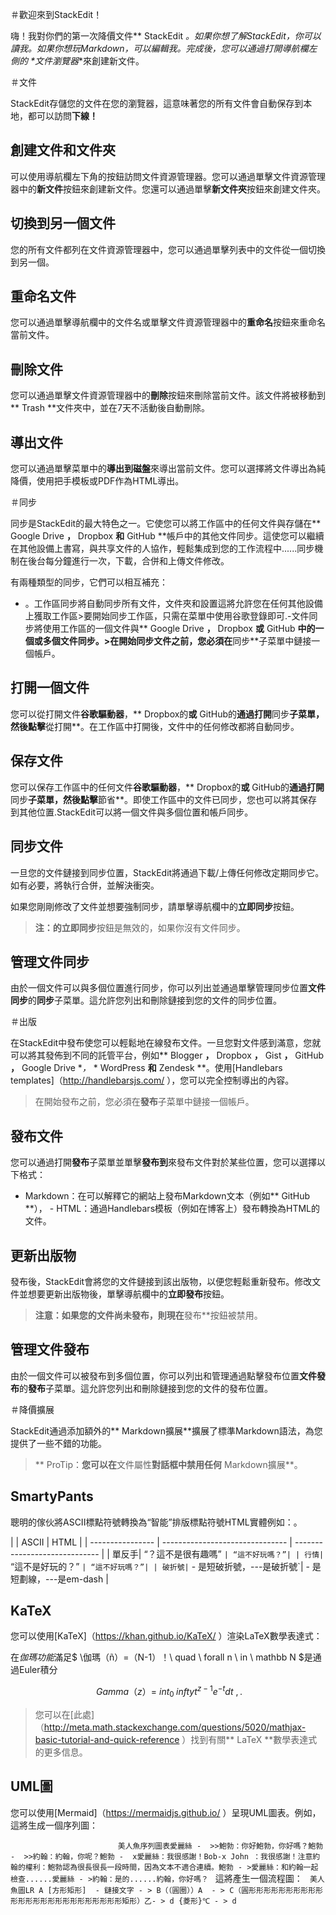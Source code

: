 ＃歡迎來到StackEdit！

嗨！我對你們的第一次降價文件** StackEdit **。如果你想了解StackEdit，你可以讀我。如果你想玩Markdown，可以編輯我。完成後，您可以通過打開導航欄左側的*                                                                                                                                                                                                                                                                                                                                                                                                                                                                                                                                                                                                                                                                                                                                                                                                                                                                                                                                                                                                                                                                                                                                                                                                                                                                                                                                                                                                                                                                                                                                                                                                                                                                                                                                                                                                                                                                                                                                                                                                                                                                                                                                                                                                                                                                                                                                                                                                                                                                                                                                                                                                                                                                                                                                                                                                                                                                                                                                                                                                                                                                                                                                                                                                                                                                                                                                                                                                                                                                                                                                                                                                                                                                                                                                                                                                                                                                                                      *文件瀏覽器**來創建新文件。


＃文件

StackEdit存儲您的文件在您的瀏覽器，這意味著您的所有文件會自動保存到本地，都可以訪問**下線！**

## 創建文件和文件夾

可以使用導航欄左下角的按鈕訪問文件資源管理器。您可以通過單擊文件資源管理器中的**新文件**按鈕來創建新文件。您還可以通過單擊**新文件夾**按鈕來創建文件夾。

## 切換到另一個文件

您的所有文件都列在文件資源管理器中，您可以通過單擊列表中的文件從一個切換到另一個。

## 重命名文件

您可以通過單擊導航欄中的文件名或單擊文件資源管理器中的**重命名**按鈕來重命名當前文件。

## 刪除文件

您可以通過單擊文件資源管理器中的**刪除**按鈕來刪除當前文件。該文件將被移動到** Trash **文件夾中，並在7天不活動後自動刪除。

## 導出文件

您可以通過單擊菜單中的**導出到磁盤**來導出當前文件。您可以選擇將文件導出為純降價，使用把手模板或PDF作為HTML導出。


＃同步

同步是StackEdit的最大特色之一。它使您可以將工作區中的任何文件與存儲在** Google Drive **，** Dropbox **和** GitHub **帳戶中的其他文件同步。這使您可以繼續在其他設備上書寫，與共享文件的人協作，輕鬆集成到您的工作流程中......同步機制在後台每分鐘進行一次，下載，合併和上傳文件修改。

有兩種類型的同步，它們可以相互補充：

- 。工作區同步將自動同步所有文件，文件夾和設置這將允許您在任何其他設備上獲取工作區>要開始同步工作區，只需在菜單中使用谷歌登錄即可.-文件同步將使用工作區的一個文件與** Google Drive **，** Dropbox **或** GitHub **中的一個或多個文件同步。>在開始同步文件之前，您必須在**同步**子菜單中鏈接一個帳戶。





## 打開一個文件

您可以從打開文件**谷歌驅動器**，** Dropbox的**或** GitHub的**通過打開**同步**子菜單，然後點擊**從打開**。在工作區中打開後，文件中的任何修改都將自動同步。

## 保存文件

您可以保存工作區中的任何文件**谷歌驅動器**，** Dropbox的**或** GitHub的**通過打開**同步**子菜單，然後點擊**節省**。即使工作區中的文件已同步，您也可以將其保存到其他位置.StackEdit可以將一個文件與多個位置和帳戶同步。

## 同步文件

一旦您的文件鏈接到同步位置，StackEdit將通過下載/上傳任何修改定期同步它。如有必要，將執行合併，並解決衝突。

如果您剛剛修改了文件並想要強制同步，請單擊導航欄中的**立即同步**按鈕。

> **注：**的**立即同步**按鈕是無效的，如果你沒有文件同步。 

## 管理文件同步

由於一個文件可以與多個位置進行同步，你可以列出並通過單擊管理同步位置**文件同步**的**同步**子菜單。這允許您列出和刪除鏈接到您的文件的同步位置。


＃出版

在StackEdit中發布使您可以輕鬆地在線發布文件。一旦您對文件感到滿意，您就可以將其發佈到不同的託管平台，例如** Blogger **，** Dropbox **，** Gist **，** GitHub **，** Google Drive **，*   * WordPress **和** Zendesk **。使用[Handlebars templates]（http://handlebarsjs.com/ ），您可以完全控制導出的內容。

> 在開始發布之前，您必須在**發布**子菜單中鏈接一個帳戶。

## 發布文件

您可以通過打開**發布**子菜單並單擊**發布到**來發布文件對於某些位置，您可以選擇以下格式：

- Markdown：在可以解釋它的網站上發布Markdown文本（例如** GitHub **）， -  HTML：通過Handlebars模板（例如在博客上）發布轉換為HTML的文件。


## 更新出版物

發布後，StackEdit會將您的文件鏈接到該出版物，以便您輕鬆重新發布。修改文件並想要更新出版物後，單擊導航欄中的**立即發布**按鈕。

> **注意：**如果您的文件尚未發布，則**現在**發布**按鈕被禁用。 

## 管理文件發布

由於一個文件可以被發布到多個位置，你可以列出和管理通過點擊發布位置**文件發布**的**發布**子菜單。這允許您列出和刪除鏈接到您的文件的發布位置。


＃降價擴展

StackEdit通過添加額外的** Markdown擴展**擴展了標準Markdown語法，為您提供了一些不錯的功能。

> ** ProTip：**您可以在**文件屬性**對話框中禁用任何** Markdown擴展**。 


## SmartyPants

聰明的傢伙將ASCII標點符號轉換為“智能”排版標點符號HTML實體例如：。

| | ASCII | HTML | | ---------------- | ------------------------------- | ----------------------------- | | 單反手| “？這不是很有趣嗎” ` | “這不好玩嗎？”| | 行情| ` “這不是好玩的？” ` | “這不好玩嗎？”| | 破折號| ` - 是短破折號，---是破折號`|  - 是短劃線，---是em-dash |                

            
            



## KaTeX

您可以使用[KaTeX]（https://khan.github.io/KaTeX/ ）渲染LaTeX數學表達式：

在*伽瑪功能*滿足$ \伽瑪（ñ）=（N-1）！\ quad \ forall n \ in \ mathbb N $是通過Euler積分

$$                                           \ Gamma（z）= \ int _0 ^ \ infty t ^ { z-1 } e ^ { -t } dt \ ,. $$



> 您可以在[此處]（http://meta.math.stackexchange.com/questions/5020/mathjax-basic-tutorial-and-quick-reference ）找到有關** LaTeX **數學表達式的更多信息。


## UML圖

您可以使用[Mermaid]（https://mermaidjs.github.io/ ）呈現UML圖表。例如，這將生成一個序列圖：

`                        ` `美人魚序列圖表愛麗絲 -  >>鮑勃：你好鮑勃，你好嗎？鮑勃 -  >>約翰：約翰，你呢？鮑勃 -  x愛麗絲：我很感謝！Bob-x John ：我很感謝！注意約翰的權利：鮑勃認為很長很長一段時間，因為文本不適合連續。鮑勃 - >愛麗絲：和約翰一起檢查......愛麗絲 - >約翰：是的......約翰，你好嗎？` ` `這將產生一個流程圖：` ` `美人魚圖LR A [方形矩形]  - 鏈接文字 - > B（（圓圈））A  - > C（圓形形形形形形形形形形形形形形形形形形形形形形形形形矩形）乙- > d {菱形}℃ - > d ` ` `                                                                                                                                                           





      














<!--stackedit_data:
eyJoaXN0b3J5IjpbMTIyNDgxMjc2Nyw2MDI0NTIxNTddfQ==
-->